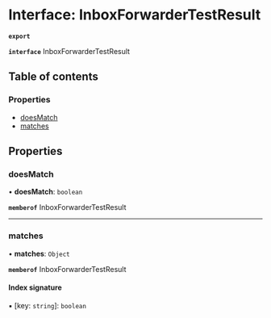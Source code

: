 # Interface: InboxForwarderTestResult

**`export`**

**`interface`** InboxForwarderTestResult

## Table of contents

### Properties

- [doesMatch](InboxForwarderTestResult.md#doesmatch)
- [matches](InboxForwarderTestResult.md#matches)

## Properties

### doesMatch

• **doesMatch**: `boolean`

**`memberof`** InboxForwarderTestResult

___

### matches

• **matches**: `Object`

**`memberof`** InboxForwarderTestResult

#### Index signature

▪ [key: `string`]: `boolean`
